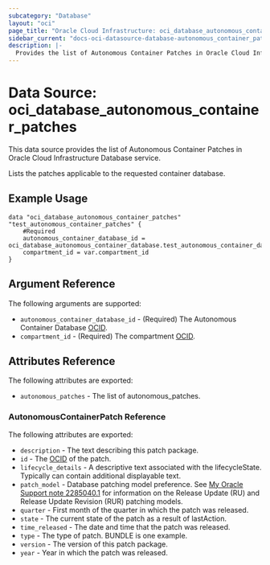 ```yaml
---
subcategory: "Database"
layout: "oci"
page_title: "Oracle Cloud Infrastructure: oci_database_autonomous_container_patches"
sidebar_current: "docs-oci-datasource-database-autonomous_container_patches"
description: |-
  Provides the list of Autonomous Container Patches in Oracle Cloud Infrastructure Database service
---
```


# Data Source: oci_database_autonomous_container_patches
This data source provides the list of Autonomous Container Patches in Oracle Cloud Infrastructure Database service.

Lists the patches applicable to the requested container database.


## Example Usage

```hcl
data "oci_database_autonomous_container_patches" "test_autonomous_container_patches" {
	#Required
	autonomous_container_database_id = oci_database_autonomous_container_database.test_autonomous_container_database.id
	compartment_id = var.compartment_id
}
```

## Argument Reference

The following arguments are supported:

* `autonomous_container_database_id` - (Required) The Autonomous Container Database [OCID](https://docs.cloud.oracle.com/iaas/Content/General/Concepts/identifiers.htm).
* `compartment_id` - (Required) The compartment [OCID](https://docs.cloud.oracle.com/iaas/Content/General/Concepts/identifiers.htm).


## Attributes Reference

The following attributes are exported:

* `autonomous_patches` - The list of autonomous_patches.

### AutonomousContainerPatch Reference

The following attributes are exported:

* `description` - The text describing this patch package.
* `id` - The [OCID](https://docs.cloud.oracle.com/iaas/Content/General/Concepts/identifiers.htm) of the patch.
* `lifecycle_details` - A descriptive text associated with the lifecycleState. Typically can contain additional displayable text. 
* `patch_model` - Database patching model preference. See [My Oracle Support note 2285040.1](https://support.oracle.com/rs?type=doc&id=2285040.1) for information on the Release Update (RU) and Release Update Revision (RUR) patching models.
* `quarter` - First month of the quarter in which the patch was released.
* `state` - The current state of the patch as a result of lastAction.
* `time_released` - The date and time that the patch was released.
* `type` - The type of patch. BUNDLE is one example.
* `version` - The version of this patch package.
* `year` - Year in which the patch was released.

